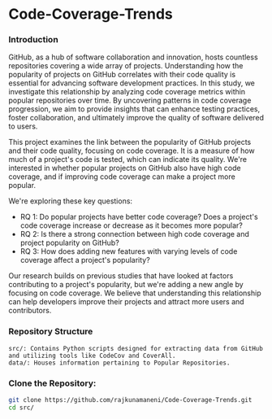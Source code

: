 # Code-Coverage-Trends

### Introduction
GitHub, as a hub of software collaboration and innovation, hosts countless repositories covering a wide array of projects. Understanding how the popularity of projects on GitHub correlates with their code quality is essential for advancing software development practices. In this study, we investigate this relationship by analyzing code coverage metrics within popular repositories over time. By uncovering patterns in code coverage progression, we aim to provide insights that can enhance testing practices, foster collaboration, and ultimately improve the quality of software delivered to users.

This project examines the link between the popularity of GitHub projects and their code quality, focusing on code coverage. It is a measure of how much of a project's code is tested, which can indicate its quality. We're interested in whether popular projects on GitHub also have high code coverage, and if improving code coverage can make a project more popular.

We're exploring these key questions:

* RQ 1: Do popular projects have better code coverage? Does a project's code coverage increase or decrease as it becomes more popular?
* RQ 2: Is there a strong connection between high code coverage and project popularity on GitHub?
* RQ 3: How does adding new features with varying levels of code coverage affect a project's popularity?

Our research builds on previous studies that have looked at factors contributing to a project's popularity, but we're adding a new angle by focusing on code coverage. We believe that understanding this relationship can help developers improve their projects and attract more users and contributors.

### Repository Structure
```
src/: Contains Python scripts designed for extracting data from GitHub and utilizing tools like CodeCov and CoverAll.
data/: Houses information pertaining to Popular Repositories.
```

### Clone the Repository:

```bash
git clone https://github.com/rajkunamaneni/Code-Coverage-Trends.git
cd src/
```
